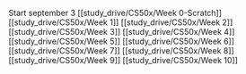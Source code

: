 Start september 3
[[study_drive/CS50x/Week 0-Scratch]]
[[study_drive/CS50x/Week 1]]
[[study_drive/CS50x/Week 2]]
[[study_drive/CS50x/Week 3]]
[[study_drive/CS50x/Week 4]]
[[study_drive/CS50x/Week 5]]
[[study_drive/CS50x/Week 6]]
[[study_drive/CS50x/Week 7]]
[[study_drive/CS50x/Week 8]]
[[study_drive/CS50x/Week 9]]
[[study_drive/CS50x/Week 10]]
